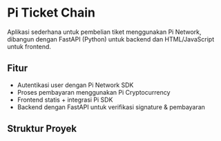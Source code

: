 # Pi Ticket Chain

Aplikasi sederhana untuk pembelian tiket menggunakan Pi Network, dibangun dengan FastAPI (Python) untuk backend dan HTML/JavaScript untuk frontend.

## Fitur

- Autentikasi user dengan Pi Network SDK
- Proses pembayaran menggunakan Pi Cryptocurrency
- Frontend statis + integrasi Pi SDK
- Backend dengan FastAPI untuk verifikasi signature & pembayaran

## Struktur Proyek

